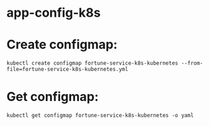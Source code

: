 # app-config-k8s

# Create configmap:
`kubectl create configmap fortune-service-k8s-kubernetes --from-file=fortune-service-k8s-kubernetes.yml`

# Get configmap:
`kubectl get configmap fortune-service-k8s-kubernetes -o yaml`